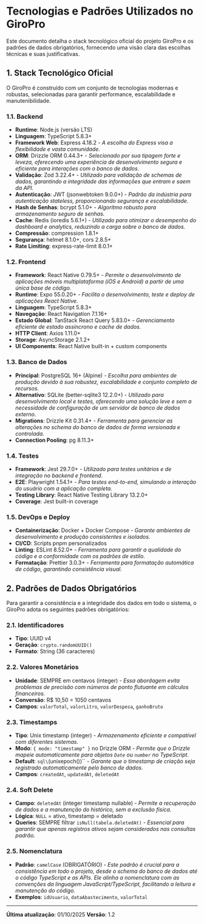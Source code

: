 # Tecnologias e Padrões Utilizados no GiroPro

Este documento detalha o stack tecnológico oficial do projeto GiroPro e os padrões de dados obrigatórios, fornecendo uma visão clara das escolhas técnicas e suas justificativas.

## 1. Stack Tecnológico Oficial

O GiroPro é construído com um conjunto de tecnologias modernas e robustas, selecionadas para garantir performance, escalabilidade e manutenibilidade.

### 1.1. Backend

*   **Runtime**: Node.js (versão LTS)
*   **Linguagem**: TypeScript 5.8.3+
*   **Framework Web**: Express 4.18.2 - *A escolha do Express visa a flexibilidade e vasta comunidade.*
*   **ORM**: Drizzle ORM 0.44.3+ - *Selecionado por sua tipagem forte e leveza, oferecendo uma experiência de desenvolvimento segura e eficiente para interações com o banco de dados.*
*   **Validação**: Zod 3.22.4+ - *Utilizado para validação de schemas de dados, garantindo a integridade das informações que entram e saem da API.*
*   **Autenticação**: JWT (jsonwebtoken 9.0.0+) - *Padrão da indústria para autenticação stateless, proporcionando segurança e escalabilidade.*
*   **Hash de Senhas**: bcrypt 5.1.0+ - *Algoritmo robusto para armazenamento seguro de senhas.*
*   **Cache**: Redis (ioredis 5.6.1+) - *Utilizado para otimizar o desempenho do dashboard e analytics, reduzindo a carga sobre o banco de dados.*
*   **Compressão**: compression 1.8.1+
*   **Segurança**: helmet 8.1.0+, cors 2.8.5+
*   **Rate Limiting**: express-rate-limit 8.0.1+

### 1.2. Frontend

*   **Framework**: React Native 0.79.5+ - *Permite o desenvolvimento de aplicações móveis multiplataforma (iOS e Android) a partir de uma única base de código.*
*   **Runtime**: Expo 55.0.20+ - *Facilita o desenvolvimento, teste e deploy de aplicações React Native.*
*   **Linguagem**: TypeScript 5.8.3+
*   **Navegação**: React Navigation 7.1.16+
*   **Estado Global**: TanStack React Query 5.83.0+ - *Gerenciamento eficiente de estado assíncrono e cache de dados.*
*   **HTTP Client**: Axios 1.11.0+
*   **Storage**: AsyncStorage 2.1.2+
*   **UI Components**: React Native built-in + custom components

### 1.3. Banco de Dados

*   **Principal**: PostgreSQL 16+ (Alpine) - *Escolha para ambientes de produção devido à sua robustez, escalabilidade e conjunto completo de recursos.*
*   **Alternativo**: SQLite (better-sqlite3 12.2.0+) - *Utilizado para desenvolvimento local e testes, oferecendo uma solução leve e sem a necessidade de configuração de um servidor de banco de dados externo.*
*   **Migrations**: Drizzle Kit 0.31.4+ - *Ferramenta para gerenciar as alterações no schema do banco de dados de forma versionada e controlada.*
*   **Connection Pooling**: pg 8.11.3+

### 1.4. Testes

*   **Framework**: Jest 29.7.0+ - *Utilizado para testes unitários e de integração no backend e frontend.*
*   **E2E**: Playwright 1.54.1+ - *Para testes end-to-end, simulando a interação do usuário com a aplicação completa.*
*   **Testing Library**: React Native Testing Library 13.2.0+
*   **Coverage**: Jest built-in coverage

### 1.5. DevOps e Deploy

*   **Containerização**: Docker + Docker Compose - *Garante ambientes de desenvolvimento e produção consistentes e isolados.*
*   **CI/CD**: Scripts pnpm personalizados
*   **Linting**: ESLint 8.52.0+ - *Ferramenta para garantir a qualidade do código e a conformidade com os padrões de estilo.*
*   **Formatação**: Prettier 3.0.3+ - *Ferramenta para formatação automática de código, garantindo consistência visual.*

## 2. Padrões de Dados Obrigatórios

Para garantir a consistência e a integridade dos dados em todo o sistema, o GiroPro adota os seguintes padrões obrigatórios:

### 2.1. Identificadores

*   **Tipo**: UUID v4
*   **Geração**: `crypto.randomUUID()`
*   **Formato**: String (36 caracteres)

### 2.2. Valores Monetários

*   **Unidade**: SEMPRE em centavos (integer) - *Essa abordagem evita problemas de precisão com números de ponto flutuante em cálculos financeiros.*
*   **Conversão**: R$ 10,50 = 1050 centavos
*   **Campos**: `valorTotal`, `valorLitro`, `valorDespesa`, `ganhoBruto`

### 2.3. Timestamps

*   **Tipo**: Unix timestamp (integer) - *Armazenamento eficiente e compatível com diferentes sistemas.*
*   **Modo**: `{ mode: "timestamp" }` no Drizzle ORM - *Permite que o Drizzle mapeie automaticamente para objetos `Date` ou `number` no TypeScript.*
*   **Default**: `sql\`(unixepoch())\`` - *Garante que o timestamp de criação seja registrado automaticamente pelo banco de dados.*
*   **Campos**: `createdAt`, `updatedAt`, `deletedAt`

### 2.4. Soft Delete

*   **Campo**: `deletedAt` (integer timestamp nullable) - *Permite a recuperação de dados e a manutenção do histórico, sem a exclusão física.*
*   **Lógica**: `NULL` = ativo, timestamp = deletado
*   **Queries**: SEMPRE filtrar `isNull(tabela.deletedAt)` - *Essencial para garantir que apenas registros ativos sejam considerados nas consultas padrão.*

### 2.5. Nomenclatura

*   **Padrão**: `camelCase` (OBRIGATÓRIO) - *Este padrão é crucial para a consistência em todo o projeto, desde o schema do banco de dados até o código TypeScript e as APIs. Ele alinha a nomenclatura com as convenções da linguagem JavaScript/TypeScript, facilitando a leitura e manutenção do código.*
*   **Exemplos**: `idUsuario`, `dataAbastecimento`, `valorTotal`

---

**Última atualização**: 01/10/2025
**Versão**: 1.2

